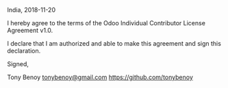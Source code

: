 India, 2018-11-20

I hereby agree to the terms of the Odoo Individual Contributor License
Agreement v1.0.

I declare that I am authorized and able to make this agreement and sign this
declaration.

Signed,

Tony Benoy tonybenoy@gmail.com https://github.com/tonybenoy
